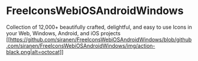 # FreeIconsWebiOSAndroidWindows
Collection of 12,000+ beautifully crafted, delightful, and easy to use Icons in your Web, Windows, Android, and iOS projects
[[https://github.com/siranen/FreeIconsWebiOSAndroidWindows/blob/github.com/siranen/FreeIconsWebiOSAndroidWindows/img/action-black.png|alt=octocat]]
